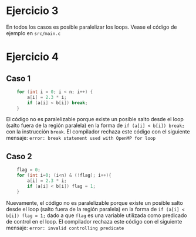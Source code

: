 # Ejercicio 3

En todos los casos es posible paralelizar los loops. Vease el código de ejemplo en `src/main.c`

# Ejercicio 4

## Caso 1

```c++
    for (int i = 0; i < n; i++) {
        a[i] = 2.3 * i;
        if (a[i] < b[i]) break;
    }
```

El código no es paralelizable porque existe un posible salto desde el loop (salto fuera de la región paralela) en la forma de `if (a[i] < b[i]) break;` con la instrucción `break`. El compilador rechaza este código con el siguiente mensaje: `error: break statement used with OpenMP for loop`


## Caso 2

```c++
    flag = 0;
    for (int i=0; (i<n) & (!flag); i++){
        a[i] = 2.3 * i;
        if (a[i] < b[i]) flag = 1;
    }
```

Nuevamente, el código no es paralelizable porque existe un posible salto desde el loop (salto fuera de la región paralela) en la forma de `if (a[i] < b[i]) flag = 1;` dado a que `flag` es una variable utilizada como predicado de control en el loop. El compilador rechaza este código con el siguiente mensaje: `error: invalid controlling predicate`